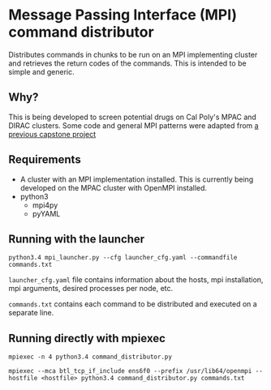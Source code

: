 # Message Passing Interface (MPI) command distributor

Distributes commands in chunks to be run on an MPI implementing cluster and retrieves the return codes of the commands. This is intended to be simple and generic.


## Why?

This is being developed to screen potential drugs on Cal Poly's MPAC and DIRAC clusters. Some code and general MPI patterns were adapted from [a previous capstone project](https://github.com/lrbrantley/MPiDock)


## Requirements

- A cluster with an MPI implementation installed. This is currently being developed on the MPAC cluster with OpenMPI installed.
- python3
    + mpi4py
    + pyYAML


## Running with the launcher

`python3.4 mpi_launcher.py --cfg launcher_cfg.yaml --commandfile commands.txt`

`launcher_cfg.yaml` file contains information about the hosts, mpi installation, mpi arguments, desired processes per node, etc.

`commands.txt` contains each command to be distributed and executed on a separate line.


## Running directly with mpiexec

`mpiexec -n 4 python3.4 command_distributor.py`

`mpiexec --mca btl_tcp_if_include ens6f0 --prefix /usr/lib64/openmpi --hostfile <hostfile> python3.4 command_distributor.py commands.txt`
